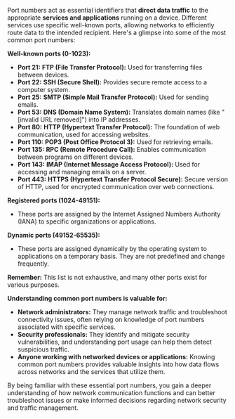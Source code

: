 Port numbers act as essential identifiers that **direct data traffic** to the appropriate **services and applications** running on a device. Different services use specific well-known ports, allowing networks to efficiently route data to the intended recipient. Here's a glimpse into some of the most common port numbers:

**Well-known ports (0-1023):**

- **Port 21:** **FTP (File Transfer Protocol):** Used for transferring files between devices.
- **Port 22:** **SSH (Secure Shell):** Provides secure remote access to a computer system.
- **Port 25:** **SMTP (Simple Mail Transfer Protocol):** Used for sending emails.
- **Port 53:** **DNS (Domain Name System):** Translates domain names (like "[invalid URL removed]") into IP addresses.
- **Port 80:** **HTTP (Hypertext Transfer Protocol):** The foundation of web communication, used for accessing websites.
- **Port 110:** **POP3 (Post Office Protocol 3):** Used for retrieving emails.
- **Port 135:** **RPC (Remote Procedure Call):** Enables communication between programs on different devices.
- **Port 143:** **IMAP (Internet Message Access Protocol):** Used for accessing and managing emails on a server.
- **Port 443:** **HTTPS (Hypertext Transfer Protocol Secure):** Secure version of HTTP, used for encrypted communication over web connections.

**Registered ports (1024-49151):**

- These ports are assigned by the Internet Assigned Numbers Authority (IANA) to specific organizations or applications.

**Dynamic ports (49152-65535):**

- These ports are assigned dynamically by the operating system to applications on a temporary basis. They are not predefined and change frequently.

**Remember:** This list is not exhaustive, and many other ports exist for various purposes.

**Understanding common port numbers is valuable for:**

- **Network administrators:** They manage network traffic and troubleshoot connectivity issues, often relying on knowledge of port numbers associated with specific services.
- **Security professionals:** They identify and mitigate security vulnerabilities, and understanding port usage can help them detect suspicious traffic.
- **Anyone working with networked devices or applications:** Knowing common port numbers provides valuable insights into how data flows across networks and the services that utilize them.

By being familiar with these essential port numbers, you gain a deeper understanding of how network communication functions and can better troubleshoot issues or make informed decisions regarding network security and traffic management.
